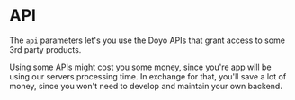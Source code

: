 # API

The `api` parameters let's you use the Doyo APIs that grant access to some 3rd party products.

Using some APIs might cost you some money, since you're app will be using our servers processing time. In exchange for that, you'll save a lot of money, since you won't need to develop and maintain your own backend.
